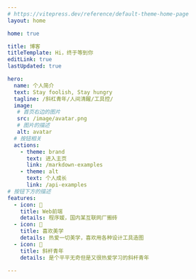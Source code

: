 ```yaml
---
# https://vitepress.dev/reference/default-theme-home-page
layout: home

home: true

title: 博客
titleTemplate: Hi，终于等到你
editLink: true
lastUpdated: true

hero:
  name: 个人简介
  text: Stay foolish, Stay hungry
  tagline: /斜杠青年/人间清醒/工具控/
  image:
   # 首页右边的图片 
   src: /image/avatar.png
   # 图片的描述
   alt: avatar
  # 按钮相关
  actions:
    - theme: brand
      text: 进入主页
      link: /markdown-examples
    - theme: alt
      text: 个人成长
      link: /api-examples
# 按钮下方的描述
features:
  - icon: 🤹
    title: Web前端
    details: 程序媛，国内某互联网厂搬砖
  - icon: 🎨
    title: 喜欢美学
    details: 热爱一切美学，喜欢用各种设计工具造图
  - icon: 🧩
    title: 斜杆青年
    details: 是个平平无奇但是又很热爱学习的斜杆青年

---
```


<!-- 自定义组件 -->
<script setup>
import home from './components/home.vue';
</script>

<home />
